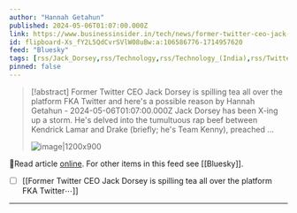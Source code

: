 ```yaml
---
author: "Hannah Getahun"
published: 2024-05-06T01:07:00.000Z
link: https://www.businessinsider.in/tech/news/former-twitter-ceo-jack-dorsey-is-spilling-tea-all-over-the-platform-fka-twitter-and-heres-a-possible-reason/articleshow/109869173.cms
id: flipboard-Xs_fY2L5QdCvrSVlW08uBw:a:106586776-1714957620
feed: "Bluesky"
tags: [rss/Jack_Dorsey,rss/Technology,rss/Technology_(India),rss/Twitter,rss/Bluesky]
pinned: false
---
```

> [!abstract] Former Twitter CEO Jack Dorsey is spilling tea all over the platform FKA Twitter and here's a possible reason by Hannah Getahun - 2024-05-06T01:07:00.000Z
> Jack Dorsey has been X-ing up a storm. He's delved into the tumultuous rap beef between Kendrick Lamar and Drake (briefly; he's Team Kenny), preached …
>
> ![image|1200x900](https://ic-cdn.flipboard.com/businessinsider.in/79803084b1a25a339b8854f8729efb366270425b/_xlarge.jpeg)

🔗Read article [online](https://www.businessinsider.in/tech/news/former-twitter-ceo-jack-dorsey-is-spilling-tea-all-over-the-platform-fka-twitter-and-heres-a-possible-reason/articleshow/109869173.cms). For other items in this feed see [[Bluesky]].

- [ ] [[Former Twitter CEO Jack Dorsey is spilling tea all over the platform FKA Twitter⋯]]
- - -

